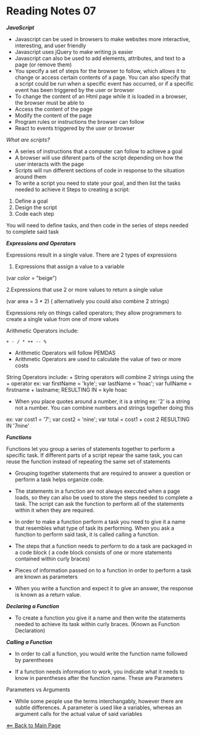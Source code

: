 # Reading Notes 07

__*JavaScript*__

- Javascript can be used in browsers to make websites more interactive, interesting, and user friendly
- Javascript uses jQuery to make writing js easier
- Javascript can also be used to add elements, attributes, and text to a page (or remove them)
- You specify a set of steps for the browser to follow, which allows it to change or access certain contents of a page. You can also specify that a script could be run when a specific event has occurred, or if a specific event has been triggered by the user or browser
- To change the content of an Html page while it is loaded in a browser, the browser must be able to
- Access the content of the page
- Modify the content of the page
- Program rules or instructions the browser can follow
- React to events triggered by the user or browser

*What are scripts?*

- A series of instructions that a computer can follow to achieve a goal
- A browser will use diferent parts of the script depending on how the user interacts with the page
- Scripts will run different sections of code in response to the situation around them
- To write a script you need to state your goal, and then list the tasks needed to achieve it
Steps to creating a script:

1. Define a goal
2. Design the script
3. Code each step

You will need to define tasks, and then code in the series of steps needed to complete said task

__*Expressions and Operators*__

Expressions result in a single value. There are 2 types of expressions

1. Expressions that assign a value to a variable

(var color  = "beige")

2.Expressions that use 2 or more values to return a single value

(var area = 3 * 2) ( alternatively you could also combine 2 strings)

Expressions rely on things called operators; they allow programmers to create a single value from one of more values

Arithmetic Operators include:

    + - / * ++ -- %

- Arithmetic Operators will follow PEMDAS
- Arithmetic Operators are used to calculate the value of two or more costs

String Operators include:
    +
String operators will combine 2 strings using the + operator
ex: var firstName = 'kyle';
    var lastName = 'hoac';
    var fullName = firstname + lastname; RESULTING IN = kyle hoac

- When you place quotes around a number, it is a string ex: '2' is a string not a number. You can combine numbers and strings together doing this

ex: var cost1 = '7';
    var cost2 = 'nine';
    var total = cost1 + cost 2 RESULTING IN '7nine'

__*Functions*__

Functions let you group a series of statements together to perform a specific task. If different parts of a script repear the same task, you can reuse the function instead of repeating the same set of statements

- Grouping together statements that are required to answer a question or perform a task helps organize code.

- The statements in a function are not always executed when a page loads, so they can also be used to store the steps needed to complete a task. The script can ask the function to perform all of the statements within it when they are required.

- In order to make a function perform a task you need to give it a name that resembles what type of task its performing. When you ask a function to perform said task, it is called calling a function.

- The steps that a function needs to perform to do a task are packaged in a code block ( a code block consists of one or more statements contained within curly braces)

- Pieces of information passed on to a function in order to perform a task are known as parameters

- When you write a function and expect it to give an answer, the response is known as a return value.

__*Declaring a Function*__

- To create a function you give it a name and then write the statements needed to achieve its task within curly braces. (Known as Function Declaration)

__*Calling a Function*__

- In order to call a function, you would write the function name followed by parentheses

- If a function needs information to work, you indicate what it needs to know in parentheses after the function name. These are Parameters

Parameters vs Arguments

- While some people use the terms interchangably, however there are subtle differences. A parameter is used like a variables, whereas an argument calls for the actual value of said variables

[<== Back to Main Page](README.md)
